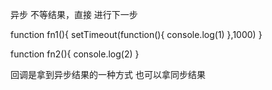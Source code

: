 异步
    不等结果，直接 进行下一步

function fn1(){
    setTimeout(function(){
        console.log(1)
    },1000)
}

function  fn2(){
    console.log(2)
}


回调是拿到异步结果的一种方式
也可以拿同步结果